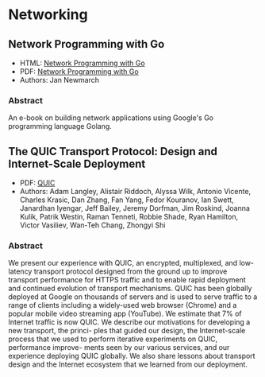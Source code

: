 # Networking


## Network Programming with Go

* HTML: [Network Programming with Go](https://tumregels.github.io/Network-Programming-with-Go)
* PDF: [Network Programming with Go](https://github.com/tumregels/Network-Programming-with-Go/raw/gh-pages/network-programming-with-go.pdf)
* Authors: Jan Newmarch

### Abstract

An e-book on building network applications using Google's Go programming
language Golang.

## The QUIC Transport Protocol: Design and Internet-Scale Deployment

* PDF: [QUIC](https://courses.cs.washington.edu/courses/cse550/20au/papers/CSE550.quic.pdf)
* Authors: Adam Langley, Alistair Riddoch, Alyssa Wilk, Antonio Vicente, Charles Krasic, Dan Zhang, Fan
Yang, Fedor Kouranov, Ian Swett, Janardhan Iyengar, Jeff Bailey, Jeremy Dorfman, Jim Roskind,
Joanna Kulik, Patrik Westin, Raman Tenneti, Robbie Shade, Ryan Hamilton, Victor Vasiliev,
Wan-Teh Chang, Zhongyi Shi

### Abstract

We present our experience with QUIC, an encrypted, multiplexed,
and low-latency transport protocol designed from the ground up to
improve transport performance for HTTPS traffic and to enable rapid
deployment and continued evolution of transport mechanisms. QUIC
has been globally deployed at Google on thousands of servers and
is used to serve traffic to a range of clients including a widely-used
web browser (Chrome) and a popular mobile video streaming app
(YouTube). We estimate that 7% of Internet traffic is now QUIC. We
describe our motivations for developing a new transport, the princi-
ples that guided our design, the Internet-scale process that we used
to perform iterative experiments on QUIC, performance improve-
ments seen by our various services, and our experience deploying
QUIC globally. We also share lessons about transport design and the
Internet ecosystem that we learned from our deployment.
